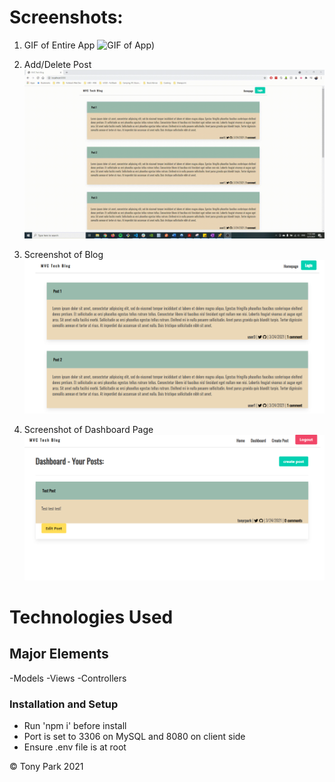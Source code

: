 # Screenshots:

1. GIF of Entire App
   ![GIF of App](./images/tech-blog.gif))

2. Add/Delete Post
   <br>
   ![Usage of App](./images/tech-blog-usage.gif)

3. Screenshot of Blog
   <br>
   ![Screenshot 1](./images/screenshot1.PNG)

4. Screenshot of Dashboard Page
   <br>
   ![Screenshot 2](./images/screenshot2.PNG)

# Technologies Used

## Major Elements

-Models
-Views
-Controllers

### Installation and Setup

- Run 'npm i' before install
- Port is set to 3306 on MySQL and 8080 on client side
- Ensure .env file is at root

© Tony Park 2021
